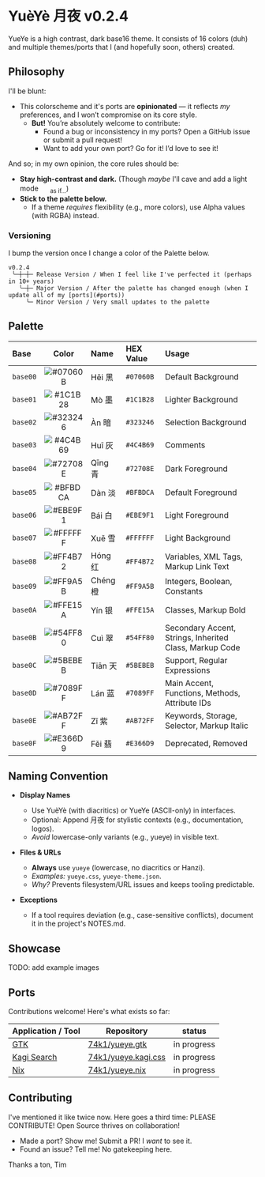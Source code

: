 # YuèYè 月夜 v0.2.4

YueYe is a high contrast, dark base16 theme. It consists of 16 colors (duh) and multiple themes/ports that I (and hopefully soon, others) created.

## Philosophy

I'll be blunt:

- This colorscheme and it's ports are **opinionated** — it reflects *my* preferences, and I won’t compromise on its core style.
  - **But!** You’re absolutely welcome to contribute:
    - Found a bug or inconsistency in my ports? Open a GitHub issue or submit a pull request!
    - Want to add your own port? Go for it! I’d love to see it!

And so; in my own opinion, the core rules should be:
- **Stay high-contrast and dark.** (Though *maybe* I'll cave and add a light mode <img src="https://user-images.githubusercontent.com/49000471/258223152-6c644f95-2fd7-4db3-b266-b387a95f150c.png" height="16px" width="16px"> <sub>as if...</sub>)
- **Stick to the palette below.**
  - If a theme *requires* flexibility (e.g., more colors), use Alpha values (with RGBA) instead.

### Versioning

I bump the version once I change a color of the Palette below.

```
v0.2.4
 ╰─┼─┼─ Release Version / When I feel like I've perfected it (perhaps in 10+ years)
   ╰─┼─ Major Version / After the palette has changed enough (when I update all of my [ports](#ports))
     ╰─ Minor Version / Very small updates to the palette
```


## Palette

| Base | Color | Name | HEX Value | Usage |
| :--- | :---: | :--- | :--- | :--- |
| `base00` | ![#07060B](https://img.shields.io/badge/_-07060B?style=for-the-badge) | Hēi 黑  | `#07060B` | Default Background |
| `base01` | ![#1C1B28](https://img.shields.io/badge/_-1C1B28?style=for-the-badge) | Mò 墨   | `#1C1B28` | Lighter Background |
| `base02` | ![#323246](https://img.shields.io/badge/_-323246?style=for-the-badge) | Àn 暗   | `#323246` | Selection Background |
| `base03` | ![#4C4B69](https://img.shields.io/badge/_-4C4B69?style=for-the-badge) | Huī 灰  | `#4C4B69` | Comments |
| `base04` | ![#72708E](https://img.shields.io/badge/_-72708E?style=for-the-badge) | Qīng 青 | `#72708E` | Dark Foreground |
| `base05` | ![#BFBDCA](https://img.shields.io/badge/_-BFBDCA?style=for-the-badge) | Dàn 淡  | `#BFBDCA` | Default Foreground |
| `base06` | ![#EBE9F1](https://img.shields.io/badge/_-EBE9F1?style=for-the-badge) | Bái 白  | `#EBE9F1` | Light Foreground |
| `base07` | ![#FFFFFF](https://img.shields.io/badge/_-FFFFFF?style=for-the-badge) | Xuě 雪  | `#FFFFFF` | Light Background |
| `base08` | ![#FF4B72](https://img.shields.io/badge/_-FF4B72?style=for-the-badge) | Hóng 红 | `#FF4B72` | Variables, XML Tags, Markup Link Text |
| `base09` | ![#FF9A5B](https://img.shields.io/badge/_-FF9A5B?style=for-the-badge) | Chéng 橙| `#FF9A5B` | Integers, Boolean, Constants |
| `base0A` | ![#FFE15A](https://img.shields.io/badge/_-FFE15A?style=for-the-badge) | Yín 银  | `#FFE15A` | Classes, Markup Bold |
| `base0B` | ![#54FF80](https://img.shields.io/badge/_-54FF80?style=for-the-badge) | Cuì 翠  | `#54FF80` | Secondary Accent, Strings, Inherited Class, Markup Code |
| `base0C` | ![#5BEBEB](https://img.shields.io/badge/_-5BEBEB?style=for-the-badge) | Tiān 天 | `#5BEBEB` | Support, Regular Expressions |
| `base0D` | ![#7089FF](https://img.shields.io/badge/_-7089FF?style=for-the-badge) | Lán 蓝  | `#7089FF` | Main Accent, Functions, Methods, Attribute IDs |
| `base0E` | ![#AB72FF](https://img.shields.io/badge/_-AB72FF?style=for-the-badge) | Zǐ 紫   | `#AB72FF` | Keywords, Storage, Selector, Markup Italic |
| `base0F` | ![#E366D9](https://img.shields.io/badge/_-E366D9?style=for-the-badge) | Fěi 翡  | `#E366D9` | Deprecated, Removed |

## Naming Convention

- **Display Names**
  - Use YuèYè (with diacritics) or YueYe (ASCII-only) in interfaces.
  - Optional: Append 月夜 for stylistic contexts (e.g., documentation, logos).
  - *Avoid* lowercase-only variants (e.g., yueye) in visible text.

- **Files & URLs**
  - **Always** use `yueye` (lowercase, no diacritics or Hanzi).
  - *Examples:* `yueye.css`, `yueye-theme.json`.
  - *Why?* Prevents filesystem/URL issues and keeps tooling predictable.

- **Exceptions**
  - If a tool requires deviation (e.g., case-sensitive conflicts), document it in the project's NOTES.md.

## Showcase

TODO: add example images

## Ports

Contributions welcome! Here's what exists so far:

| Application / Tool | Repository | status |
| --- | --- | --- |
| [GTK](https://www.gtk.org/) | [74k1/yueye.gtk](https://github.com/74k1/yueye.gtk) | in progress |
| [Kagi Search](https://kagi.com/) | [74k1/yueye.kagi.css](https://github.com/74k1/yueye.kagi.css) | in progress |
| [Nix](https://nixos.org/) | [74k1/yueye.nix](https://github.com/74k1/yueye.nix) | in progress |

## Contributing

I've mentioned it like twice now. Here goes a third time: PLEASE CONTRIBUTE!
Open Source thrives on collaboration!

- Made a port? Show me! Submit a PR! I *want* to see it.
- Found an issue? Tell me! No gatekeeping here.

Thanks a ton, Tim
